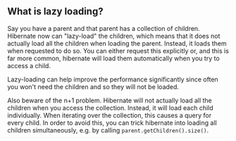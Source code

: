 ## What is lazy loading?
Say you have a parent and that parent has a collection of children. Hibernate now can "lazy-load" the children, which means that it does not actually load all the children when loading the parent. Instead, it loads them when requested to do so. You can either request this explicitly or, and this is far more common, hibernate will load them automatically when you try to access a child.

Lazy-loading can help improve the performance significantly since often you won't need the children and so they will not be loaded.

Also beware of the n+1 problem. Hibernate will not actually load all the children when you access the collection. Instead, it will load each child individually. When iterating over the collection, this causes a query for every child. In order to avoid this, you can trick hibernate into loading all children simultaneously, e.g. by calling `parent.getChildren().size()`.
